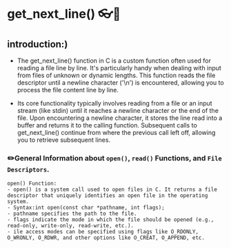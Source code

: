 # get_next_line() 👓📁

## introduction:)

- The get_next_line() function in C is a custom function often used for reading a file line by line. It's particularly handy when dealing with input from files of unknown or dynamic lengths. This function reads the file descriptor until a newline character ('\n') is encountered, allowing you to process the file content line by line.

- Its core functionality typically involves reading from a file or an input stream (like stdin) until it reaches a newline character or the end of the file. Upon encountering a newline character, it stores the line read into a buffer and returns it to the calling function. Subsequent calls to get_next_line() continue from where the previous call left off, allowing you to retrieve subsequent lines.

### ✏️General Information about `open()`, `read()` Functions, and `File Descriptors`.

```
open() Function:
- open() is a system call used to open files in C. It returns a file descriptor that uniquely identifies an open file in the operating system.
- Syntax:int open(const char *pathname, int flags);
- pathname specifies the path to the file.
- flags indicate the mode in which the file should be opened (e.g., read-only, write-only, read-write, etc.).
- ile access modes can be specified using flags like O_RDONLY, O_WRONLY, O_RDWR, and other options like O_CREAT, O_APPEND, etc.
```
